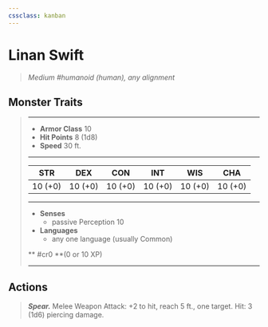 ```yaml
---
cssclass: kanban
---
```


# Linan Swift
>*Medium #humanoid (human), any alignment*
## Monster Traits
>___
>- **Armor Class** 10
>- **Hit Points** 8 (1d8)
>- **Speed** 30 ft.
>___
>|STR|DEX|CON|INT|WIS|CHA|
>|:---:|:---:|:---:|:---:|:---:|:---:|
>|10 (+0)|10 (+0)|10 (+0)|10 (+0)|10 (+0)|10 (+0)|
>___
>- **Senses**
>	 - passive Perception 10
>- **Languages**
>	 - any one language (usually Common)
>
> ** #cr0 **(0 or 10 XP)
>___
## Actions
>***Spear.*** Melee Weapon Attack: +2 to hit, reach 5 ft., one target. Hit: 3 (1d6) piercing damage.